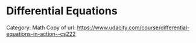 # Differential Equations

Category: Math
Copy of url: https://www.udacity.com/course/differential-equations-in-action--cs222